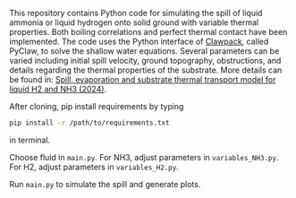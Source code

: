 This repository contains Python code for simulating the spill of liquid ammonia or liquid hydrogen onto solid ground
with variable thermal properties. Both boiling correlations and perfect thermal contact have been implemented. 
The code uses the Python interface of [Clawpack](https://www.clawpack.org), called PyClaw, to solve the shallow water equations. 
Several parameters can be varied including initial spill velocity, ground topography, obstructions, and details 
regarding the thermal properties of the substrate. More details can be found in: 
[Spill, evaporation and substrate thermal transport model for liquid H2 and NH3 (2024)](ADD_LINK_TO_PUBLICATION.com).

After cloning, pip install requirements by typing 
```bash
pip install -r /path/to/requirements.txt
```
in terminal.

Choose fluid in `main.py`. For NH3, adjust parameters in `variables_NH3.py`. For H2, adjust parameters in `variables_H2.py`.

Run `main.py` to simulate the spill and generate plots.